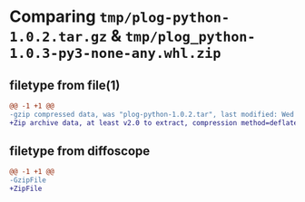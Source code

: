 # Comparing `tmp/plog-python-1.0.2.tar.gz` & `tmp/plog_python-1.0.3-py3-none-any.whl.zip`

## filetype from file(1)

```diff
@@ -1 +1 @@
-gzip compressed data, was "plog-python-1.0.2.tar", last modified: Wed Jun  7 01:52:40 2023, max compression
+Zip archive data, at least v2.0 to extract, compression method=deflate
```

## filetype from diffoscope

```diff
@@ -1 +1 @@
-GzipFile
+ZipFile
```

